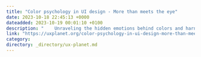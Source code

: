```yaml
---
title: "Color psychology in UI design - More than meets the eye"
date: 2023-10-18 22:45:13 +0000
dateadded: 2023-10-19 00:01:10 +0100
description: "    Unraveling the hidden emotions behind colors and harnessing their power in design  Continue reading on UX Planet »  "
link: "https://uxplanet.org/color-psychology-in-ui-design-more-than-meets-the-eye-72da5051e51e?source=rss----819cc2aaeee0---4"
category:
directory: _directory/ux-planet.md
---
```

